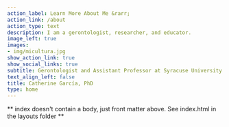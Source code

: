 ```yaml
---
action_label: Learn More About Me &rarr;
action_link: /about
action_type: text
description: I am a gerontologist, researcher, and educator. 
image_left: true
images:
- img/micultura.jpg
show_action_link: true
show_social_links: true
subtitle: Gerontologist and Assistant Professor at Syracuse University.
text_align_left: false
title: Catherine García, PhD
type: home
---
```


** index doesn't contain a body, just front matter above.
See index.html in the layouts folder **
